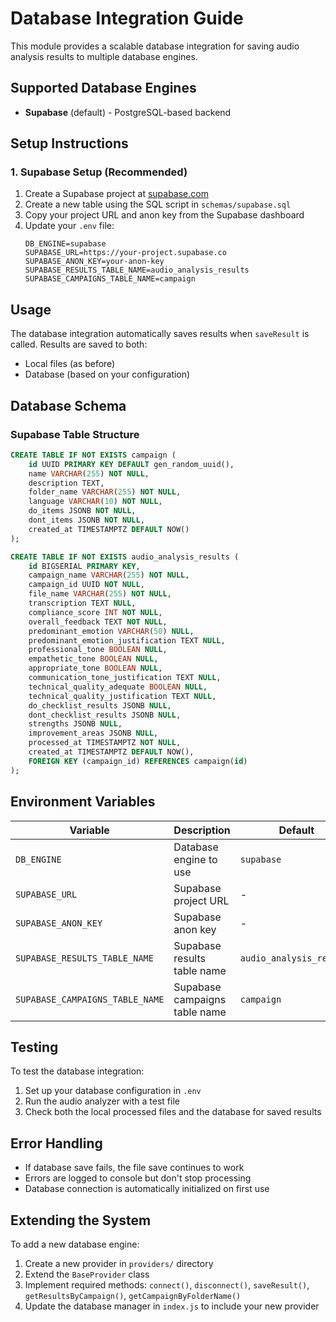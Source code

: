 # Database Integration Guide

This module provides a scalable database integration for saving audio analysis results to multiple database engines.

## Supported Database Engines

- **Supabase** (default) - PostgreSQL-based backend

## Setup Instructions

### 1. Supabase Setup (Recommended)

1. Create a Supabase project at [supabase.com](https://supabase.com)
2. Create a new table using the SQL script in `schemas/supabase.sql`
3. Copy your project URL and anon key from the Supabase dashboard
4. Update your `.env` file:
   ```
   DB_ENGINE=supabase
   SUPABASE_URL=https://your-project.supabase.co
   SUPABASE_ANON_KEY=your-anon-key
   SUPABASE_RESULTS_TABLE_NAME=audio_analysis_results
   SUPABASE_CAMPAIGNS_TABLE_NAME=campaign
   ```

## Usage

The database integration automatically saves results when `saveResult` is called. Results are saved to both:
- Local files (as before)
- Database (based on your configuration)

## Database Schema

### Supabase Table Structure
```sql
CREATE TABLE IF NOT EXISTS campaign (
    id UUID PRIMARY KEY DEFAULT gen_random_uuid(),
    name VARCHAR(255) NOT NULL,
    description TEXT,
    folder_name VARCHAR(255) NOT NULL,
    language VARCHAR(10) NOT NULL,
    do_items JSONB NOT NULL,
    dont_items JSONB NOT NULL,
    created_at TIMESTAMPTZ DEFAULT NOW()
);

CREATE TABLE IF NOT EXISTS audio_analysis_results (
    id BIGSERIAL PRIMARY KEY,
    campaign_name VARCHAR(255) NOT NULL,
    campaign_id UUID NOT NULL,
    file_name VARCHAR(255) NOT NULL,
    transcription TEXT NULL,
    compliance_score INT NOT NULL,
    overall_feedback TEXT NOT NULL,
    predominant_emotion VARCHAR(50) NULL,
    predominant_emotion_justification TEXT NULL,
    professional_tone BOOLEAN NULL,
    empathetic_tone BOOLEAN NULL,
    appropriate_tone BOOLEAN NULL,
    communication_tone_justification TEXT NULL,
    technical_quality_adequate BOOLEAN NULL,
    technical_quality_justification TEXT NULL,
    do_checklist_results JSONB NULL,
    dont_checklist_results JSONB NULL,
    strengths JSONB NULL,
    improvement_areas JSONB NULL,
    processed_at TIMESTAMPTZ NOT NULL,
    created_at TIMESTAMPTZ DEFAULT NOW(),
    FOREIGN KEY (campaign_id) REFERENCES campaign(id)
);
```

## Environment Variables

| Variable | Description | Default |
|----------|-------------|---------|
| `DB_ENGINE` | Database engine to use | `supabase` |
| `SUPABASE_URL` | Supabase project URL | - |
| `SUPABASE_ANON_KEY` | Supabase anon key | - |
| `SUPABASE_RESULTS_TABLE_NAME` | Supabase results table name | `audio_analysis_results` |
| `SUPABASE_CAMPAIGNS_TABLE_NAME` | Supabase campaigns table name | `campaign` |

## Testing

To test the database integration:

1. Set up your database configuration in `.env`
2. Run the audio analyzer with a test file
3. Check both the local processed files and the database for saved results

## Error Handling

- If database save fails, the file save continues to work
- Errors are logged to console but don't stop processing
- Database connection is automatically initialized on first use

## Extending the System

To add a new database engine:

1. Create a new provider in `providers/` directory
2. Extend the `BaseProvider` class
3. Implement required methods: `connect()`, `disconnect()`, `saveResult()`, `getResultsByCampaign()`, `getCampaignByFolderName()`
4. Update the database manager in `index.js` to include your new provider
